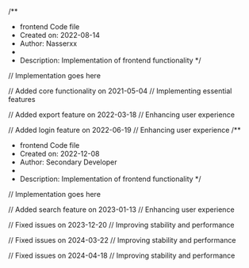 /**
 * frontend Code file
 * Created on: 2022-08-14
 * Author: Nasserxx
 *
 * Description: Implementation of frontend functionality
 */
 
// Implementation goes here


// Added core functionality on 2021-05-04
// Implementing essential features

// Added export feature on 2022-03-18
// Enhancing user experience

// Added login feature on 2022-06-19
// Enhancing user experience
/**
 * frontend Code file
 * Created on: 2022-12-08
 * Author: Secondary Developer
 *
 * Description: Implementation of frontend functionality
 */
 
// Implementation goes here


// Added search feature on 2023-01-13
// Enhancing user experience

// Fixed issues on 2023-12-20
// Improving stability and performance

// Fixed issues on 2024-03-22
// Improving stability and performance

// Fixed issues on 2024-04-18
// Improving stability and performance
